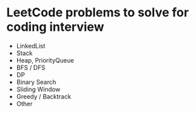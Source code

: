 # LeetCode problems to solve for coding interview

* LinkedList
* Stack
* Heap, PriorityQueue
* BFS / DFS
* DP
* Binary Search
* Sliding Window
* Greedy / Backtrack
* Other
